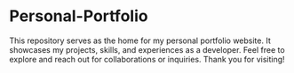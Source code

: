# Personal-Portfolio
This repository serves as the home for my personal portfolio website. It showcases my projects, skills, and experiences as a developer. Feel free to explore and reach out for collaborations or inquiries. Thank you for visiting!

